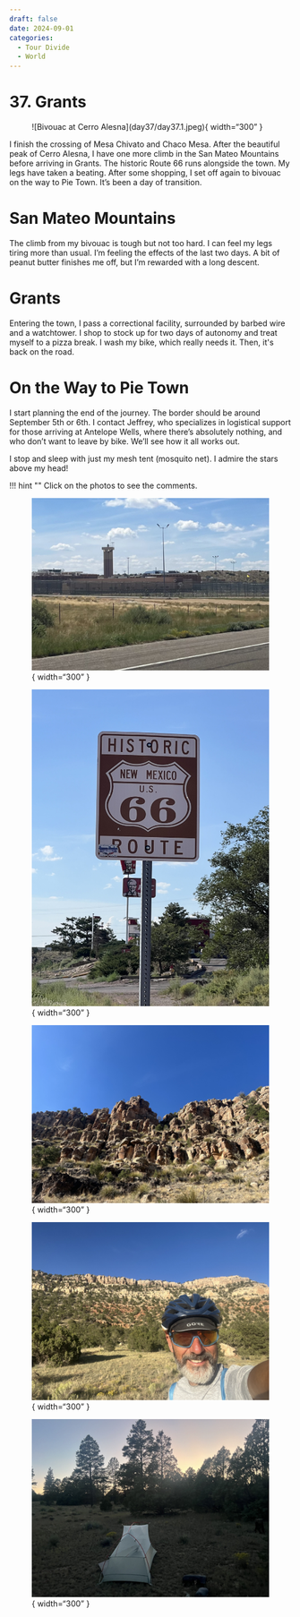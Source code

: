 ```yaml
---
draft: false 
date: 2024-09-01
categories:
  - Tour Divide
  - World
---
```


# 37. Grants

<figure markdown>
![Bivouac at Cerro Alesna](day37/day37.1.jpeg){ width=“300” }
</figure>

I finish the crossing of Mesa Chivato and Chaco Mesa. After the beautiful peak of Cerro Alesna, I have one more climb in the San Mateo Mountains before arriving in Grants. The historic Route 66 runs alongside the town. My legs have taken a beating. After some shopping, I set off again to bivouac on the way to Pie Town. It’s been a day of transition.

<!-- more -->

# San Mateo Mountains

The climb from my bivouac is tough but not too hard. I can feel my legs tiring more than usual. I’m feeling the effects of the last two days. A bit of peanut butter finishes me off, but I’m rewarded with a long descent.

# Grants

Entering the town, I pass a correctional facility, surrounded by barbed wire and a watchtower. I shop to stock up for two days of autonomy and treat myself to a pizza break. I wash my bike, which really needs it. Then, it's back on the road.

# On the Way to Pie Town

I start planning the end of the journey. The border should be around September 5th or 6th. I contact Jeffrey, who specializes in logistical support for those arriving at Antelope Wells, where there’s absolutely nothing, and who don’t want to leave by bike. We’ll see how it all works out.

I stop and sleep with just my mesh tent (mosquito net). I admire the stars above my head!

!!! hint ""
    Click on the photos to see the comments.

<figure markdown>

![Arriving in Grants](day37/day37.2.jpeg){ width=“300” }

![Route 66](day37/day37.3.jpeg){ width=“300” }

![Leaving Grants, long climb through a canyon lined with rock blocks](day37/day37.4.jpeg){ width=“300” }

![Evening selfie](day37/day37.5.jpeg){ width=“300” }

![My campsite for the night](day37/day37.6.jpeg){ width=“300” }

</figure>

